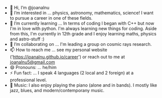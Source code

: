 - 👋 Hi, I’m @joanalnu
- 👀 I’m interested in ... physics, astronomy, mathematics, science! I want to pursue a career in one of these fields.
- 🌱 I’m currently learning ... In terms of coding I began with C++ but now I'm in love with python. I'm always learning new things for coding. Aside from this, I'm currently in 12th grade and I enjoy learning maths, physics and astro-stuff :)
- 💞️ I’m collaborating on ... I'm leading a group on cosmic rays research.
- 📫 How to reach me ... see my personal website ('https://joanalnu.github.io/career') or reach out to me at joanalnu5@gmail.com
- 😄 Pronouns: ... he/him
- ⚡ Fun fact: ... I speak 4 languages (2 local and 2 foreign) at a professional level.
- 🎹 Music: I also enjoy playing the piano (alone and in bands). I mostly like jazz, blues, and modern/contemporany music.


<!---
joanalnu/joanalnu is a ✨ special ✨ repository because its `README.md` (this file) appears on your GitHub profile.
You can click the Preview link to take a look at your changes.
--->
